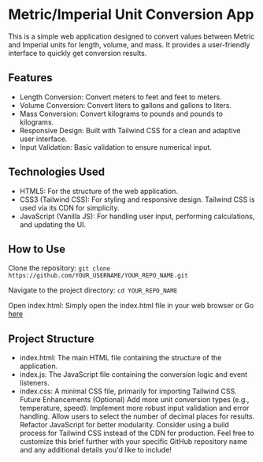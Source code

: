 # Metric/Imperial Unit Conversion App
This is a simple web application designed to convert values between Metric and Imperial units for length, volume, and mass. It provides a user-friendly interface to quickly get conversion results.

## Features

- Length Conversion: Convert meters to feet and feet to meters.
- Volume Conversion: Convert liters to gallons and gallons to liters.
- Mass Conversion: Convert kilograms to pounds and pounds to kilograms.
- Responsive Design: Built with Tailwind CSS for a clean and adaptive user interface.
- Input Validation: Basic validation to ensure numerical input.

## Technologies Used
- HTML5: For the structure of the web application.
- CSS3 (Tailwind CSS): For styling and responsive design. Tailwind CSS is used via its CDN for simplicity.
- JavaScript (Vanilla JS): For handling user input, performing calculations, and updating the UI.

## How to Use
Clone the repository: `git clone https://github.com/YOUR_USERNAME/YOUR_REPO_NAME.git`

Navigate to the project directory: `cd YOUR_REPO_NAME`

Open index.html: Simply open the index.html file in your web browser or Go <a href="https://sage-sherbet-3faa4e.netlify.app/">here</a>

## Project Structure

- index.html: The main HTML file containing the structure of the application.
- index.js: The JavaScript file containing the conversion logic and event listeners.
- index.css: A minimal CSS file, primarily for importing Tailwind CSS.
Future Enhancements (Optional)
Add more unit conversion types (e.g., temperature, speed).
Implement more robust input validation and error handling.
Allow users to select the number of decimal places for results.
Refactor JavaScript for better modularity.
Consider using a build process for Tailwind CSS instead of the CDN for production.
Feel free to customize this brief further with your specific GitHub repository name and any additional details you'd like to include!
